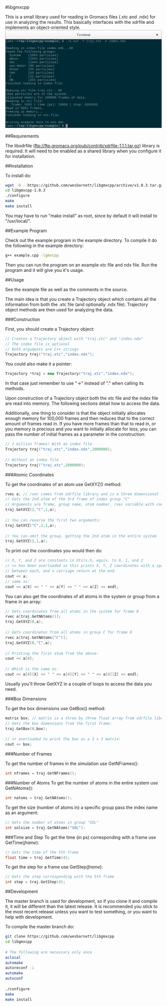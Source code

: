 #libgmxcpp

This is a small library used for reading in Gromacs files (.xtc and .ndx) for
use in analyzing the results. This basically interfaces with the xdrfile and implements an object-oriented style.
![Screenshot of a program using the library](img/screenshot.png)

##Requirements

The libxdrfile (ftp://ftp.gromacs.org/pub/contrib/xdrfile-1.1.1.tar.gz) library is required. It will need to be 
enabled as a shared library when you configure it for installation.

##Installation

To install do:

```bash
wget -O - https://github.com/wesbarnett/libgmxcpp/archive/v1.0.3.tar.gz | tar xvz
cd libgmxcpp-1.0.3
./configure
make
make install
```

You may have to run "make install" as root, since by default it will install to
"/usr/local/".

##Example Program

Check out the example program in the example directory. To compile it do the
following in the example directory:

```bash
g++ example.cpp -lgmxcpp
```

Then you can run the program on an example xtc file and ndx file. Run the
program and it will give you it's usage.

##Usage

See the example file as well as the comments in the source. 

The main idea is that you create a Trajectory object which contains all the
information from both the .xtc file (and optionally .ndx file). Trajectory
object methods are then used for analyzing the data.

###Construction

First, you should create a Trajectory object:

```c++
// Creates a Trajectory object with "traj.xtc" and "index.ndx"
// The index file is optional
// Both arguments are C++ strings
Trajectory traj("traj.xtc","index.ndx");
```

You could also make it a pointer:

```c++
Trajectory *traj = new Trajectory("traj.xtc","index.ndx");
```

In that case just remember to use "->" instead of "." when calling its methods.

Upon construction of a Trajectory object both the xtc file and the index file
are read into memory. The following sections detail how to access the data.

Additionally, one thing to consider is that the object initially allocates
enough memory for 100,000 frames and then reduces that to the correct amount of
frames read in. If you have more frames than that to read in, or you memory is
precious and you want to initially allocate for less, you can pass the number of
initial frames as a parameter in the construction:

```c++
// 2 million frames! With an index file.
Trajectory traj("traj.xtc","index.ndx",2000000);

// Without an index file
Trajectory traj("traj.xtc",2000000);
```

###Atomic Coordinates

To get the coordinates of an atom use GetXYZ() method:

```c++
rvec a; // rvec comes from xdrfile library and is a three dimensional float array
// Gets the 2nd atom of the 3rd frame of index group "C"
// Arguments are frame, group name, atom number, rvec variable with coordinates stored
traj.GetXYZ(2,"C",1,a);

// You can reverse the first two arguments:
traj.GetXYZ("C",2,1,a);

// You can omit the group, getting the 2nd atom in the entire system
traj.GetXYZ(2,1,a);
```

To print out the coordinates you would then do:

```c++
// X, Y, and Z are constants in Utils.h, equiv. to 0, 1, and 2
// << has been overloaded so this prints X, Y, Z coordinates with a space in
// between each, and a carriage return at the end.
cout << a;
// same as:
cout << a[X] << " " << a[Y] << " " << a[Z] << endl;
```

You can also get the coordinates of all atoms in the system or group from a
frame in an
array:

```c++
// Gets coordinates from all atoms in the system for frame 0
rvec a[traj.GetNAtoms()];
traj.GetXYZ(0,a);

// Gets coordinates from all atoms in group C for frame 0
rvec a[traj.GetNAtoms("C")];
traj.GetXYZ(0,"C",a);

// Printing the first atom from the above:
cout << a[0];

// Which is the same as:
cout << a[0][X] << " " << a[0][Y] << " " << a[0][Z] << endl;
```

Usually you'll throw GetXYZ in a couple of loops to access the data you need.

###Box Dimensions

To get the box dimensions use GetBox() method:

```c++
matrix box; // matrix is a three by three float array from xdrfile library
// Gets the box dimensions from the first frame:
traj.GetBox(0,box);

// << overloaded to print the box as a 3 x 3 matrix:
cout << box;
```

###Number of Frames

To get the number of frames in the simulation use GetNFrames():

```c++
int nframes = traj.GetNFrames();
```

###Number of Atoms
To get the number of atoms in the entire system use GetNAtoms():

```c++
int natoms = traj.GetNAtoms();
```

To get the size (number of atoms in) a specific group pass the index name as an
argument:

```c++
// Gets the number of atoms in group "SOL"
int solsize = traj.GetNAtoms("SOL"):
```


###Time and Step
To get the time (in ps) corresponding with a frame use GetTime(*frame*):

```c++
// Gets the time of the 5th frame
float time = traj.GetTime(4);
```

To get the step for a frame use GetStep(*frame*):

```c++
// Gets the step corresponding with the 5th frame
int step = traj.GetStep(4);
```

##Development

The master branch is used for development, so if you clone it and compile it, it
will be different than the latest release. It is recommended you stick to the
most recent release unless you want to test something, or you want to help with
development.

To compile the master branch do:

```bash
git clone https://github.com/wesbarnett/libgmxcpp
cd libgmxcpp

# The following are necessary only once
aclocal
automake
autoreconf -i
automake
autoconf

./configure
make
make install
```
